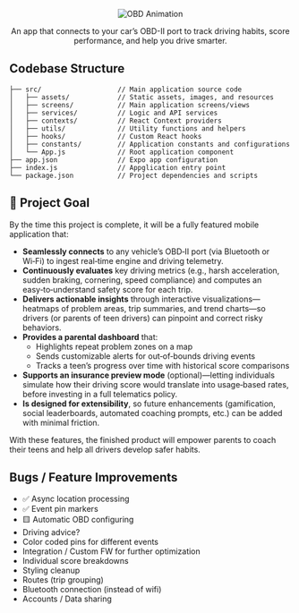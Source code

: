 <p align="center">
  <img src="https://i.imgur.com/dv4dWZa.gif" alt="OBD Animation" />
</p>

<p align="center">
  An app that connects to your car’s OBD-II port to track driving habits, score performance, and help you drive smarter.
</p>

## Codebase Structure

```
├── src/                   // Main application source code
│   ├── assets/            // Static assets, images, and resources
│   ├── screens/           // Main application screens/views
│   ├── services/          // Logic and API services
│   ├── contexts/          // React Context providers
│   ├── utils/             // Utility functions and helpers
│   ├── hooks/             // Custom React hooks
│   ├── constants/         // Application constants and configurations
│   └── App.js             // Root application component
├── app.json               // Expo app configuration
├── index.js               // Appglication entry point
└── package.json           // Project dependencies and scripts
```

## 🎯 Project Goal

By the time this project is complete, it will be a fully featured mobile application that:

- **Seamlessly connects** to any vehicle’s OBD‑II port (via Bluetooth or Wi‑Fi) to ingest real‑time engine and driving telemetry.
- **Continuously evaluates** key driving metrics (e.g., harsh acceleration, sudden braking, cornering, speed compliance) and computes an easy‑to‑understand safety score for each trip.
- **Delivers actionable insights** through interactive visualizations—heatmaps of problem areas, trip summaries, and trend charts—so drivers (or parents of teen drivers) can pinpoint and correct risky behaviors.
- **Provides a parental dashboard** that:
  - Highlights repeat problem zones on a map
  - Sends customizable alerts for out‑of‑bounds driving events
  - Tracks a teen’s progress over time with historical score comparisons
- **Supports an insurance preview mode** (optional)—letting individuals simulate how their driving score would translate into usage‑based rates, before investing in a full telematics policy.
- **Is designed for extensibility**, so future enhancements (gamification, social leaderboards, automated coaching prompts, etc.) can be added with minimal friction.

With these features, the finished product will empower parents to coach their teens and help all drivers develop safer habits.

## Bugs / Feature Improvements

- ✅ Async location processing
- ✅ Event pin markers
- 🟨 Automatic OBD configuring
- Driving advice?
- Color coded pins for different events
- Integration / Custom FW for further optimization
- Individual score breakdowns
- Styling cleanup
- Routes (trip grouping)
- Bluetooth connection (instead of wifi)
- Accounts / Data sharing
